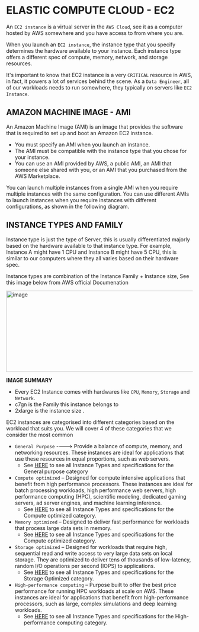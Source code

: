 # ELASTIC COMPUTE CLOUD - EC2

An `EC2 instance` is a virtual server in the `AWS Cloud`, see it as a computer hosted by AWS somewhere
and you have access to from where you are.

When you launch an `EC2 instance`, the instance type that you specify determines the hardware
available to your instance. 
Each instance type offers a different spec of compute, memory, network, and storage resources.

It's important to know that EC2 instance is a very `CRITICAL` resource in AWS, in fact, it powers a lot of
services behind the scene. As a `Data Engineer`, all of our workloads needs to run somewhere, they typically 
on servers like `EC2 Instance`.

## AMAZON MACHINE IMAGE - AMI
An Amazon Machine Image (AMI) is an image that provides the software that is required to
set up and boot an Amazon EC2 instance. 
- You must specify an AMI when you launch an instance. 
- The AMI must be compatible with the instance type that you chose for your instance. 
- You can use an AMI provided by AWS, a public AMI, an AMI that someone else shared with you, 
or an AMI that you purchased from the AWS Marketplace.

You can launch multiple instances from a single AMI when you require multiple instances with 
the same configuration. You can use different AMIs to launch instances when you require 
instances with different configurations, as shown in the following diagram.

## INSTANCE TYPES AND FAMILY
Instance type is just the type of Server, this is usually differentiated majorly based on the hardware available to that instance type. For example, Instance A might have 1 CPU and Instance B might have 5 CPU, this is similar to 
our computers where they all varies based on their hardware spec.

Instance types are combination of the Instance Family + Instance size, 
See this image below from AWS official Documenation

<img width="831" height="219" alt="image" src="https://github.com/user-attachments/assets/675efa42-0c04-4cc4-ae58-b2776d9fd755" />

**IMAGE SUMMARY**
- Every EC2 Instance comes with hardwares like `CPU`, `Memory`, `Storage` and `Network`.
- c7gn is the Family this instance belongs to
- 2xlarge is the instance size . 


EC2 instances are categorised into different categories based on the workload that suits you.
We will cover 4 of these categories that we consider the most common 
- `General Purpose` ----> Provide a balance of compute, memory, and networking resources. These instances are ideal for applications that use these resources in equal proportions, such as web servers. 
  - See [HERE](https://docs.aws.amazon.com/ec2/latest/instancetypes/gp.html) to see all Instance Types and specifications for the General purpose category
- `Compute optimized` – Designed for compute intensive applications that benefit from high performance processors. These instances are ideal for batch processing workloads, high performance web servers, high performance computing (HPC), scientific modeling, dedicated gaming servers, ad server engines, and machine learning inference.
  - See [HERE](https://docs.aws.amazon.com/ec2/latest/instancetypes/co.html) to see all Instance Types and specifications for the Compute optimized category.
- `Memory optimized` – Designed to deliver fast performance for workloads that process large data sets in memory.
  - See [HERE](https://docs.aws.amazon.com/ec2/latest/instancetypes/mo.html) to see all Instance Types and specifications for the Compute optimized category.
- `Storage optimized` – Designed for workloads that require high, sequential read and write access to very large data sets on local storage. They are optimized to deliver tens of thousands of low-latency, random I/O operations per second (IOPS) to applications.
  - See [HERE](https://docs.aws.amazon.com/ec2/latest/instancetypes/so.html) to see all Instance Types and specifications for the Storage Optimized category.
- `High-performance computing` – Purpose built to offer the best price performance for running HPC workloads at scale on AWS. These instances are ideal for applications that benefit from high-performance processors, such as large, complex simulations and deep learning workloads.
  - See [HERE](https://docs.aws.amazon.com/ec2/latest/instancetypes/hpc.html) to see all Instance Types and specifications for the High-performance computing category.




